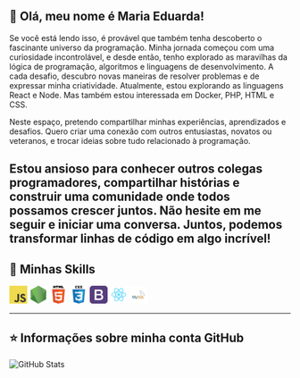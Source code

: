 ## 💜 Olá, meu nome é <strong>Maria Eduarda!</strong>

Se você está lendo isso, é provável que também tenha descoberto o fascinante universo da programação.
Minha jornada começou com uma curiosidade incontrolável, e desde então, tenho explorado as maravilhas da lógica de programação, algoritmos e linguagens de desenvolvimento.
A cada desafio, descubro novas maneiras de resolver problemas e de expressar minha criatividade. 
Atualmente, estou explorando as linguagens React e Node. Mas também estou interessada em Docker, PHP, HTML e CSS.

Neste espaço, pretendo compartilhar minhas experiências, aprendizados e desafios.
Quero criar uma conexão com outros entusiastas, novatos ou veteranos, e trocar ideias sobre tudo relacionado à programação.

Estou ansioso para conhecer outros colegas programadores, compartilhar histórias e construir uma comunidade onde todos possamos crescer juntos.
Não hesite em me seguir e iniciar uma conversa. Juntos, podemos transformar linhas de código em algo incrível!
---

## 🚀 Minhas Skills

<code><img height="32" src="https://raw.githubusercontent.com/github/explore/80688e429a7d4ef2fca1e82350fe8e3517d3494d/topics/javascript/javascript.png" alt="Javascript"/></code>
<code><img height="32" src="https://raw.githubusercontent.com/github/explore/80688e429a7d4ef2fca1e82350fe8e3517d3494d/topics/nodejs/nodejs.png" alt="Nodejs"/></code>
<code><img height="32" src="https://raw.githubusercontent.com/github/explore/80688e429a7d4ef2fca1e82350fe8e3517d3494d/topics/html/html.png" alt="HTML5"/></code>
<code><img height="32" src="https://raw.githubusercontent.com/github/explore/80688e429a7d4ef2fca1e82350fe8e3517d3494d/topics/css/css.png" alt="CSS"/></code>
<code><img height="32" src="https://raw.githubusercontent.com/github/explore/80688e429a7d4ef2fca1e82350fe8e3517d3494d/topics/bootstrap/bootstrap.png" alt="Bootstrap"/></code>
<code><img height="32" src="https://raw.githubusercontent.com/github/explore/80688e429a7d4ef2fca1e82350fe8e3517d3494d/topics/react/react.png" alt="React"/></code>
<code><img height="32" src="https://raw.githubusercontent.com/github/explore/80688e429a7d4ef2fca1e82350fe8e3517d3494d/topics/mysql/mysql.png" alt="MySQL"/></code>

---

## ⭐ Informações sobre minha conta GitHub

![GitHub Stats](https://github-readme-stats.vercel.app/api?username=duda-ferreira&show_icons=true)
